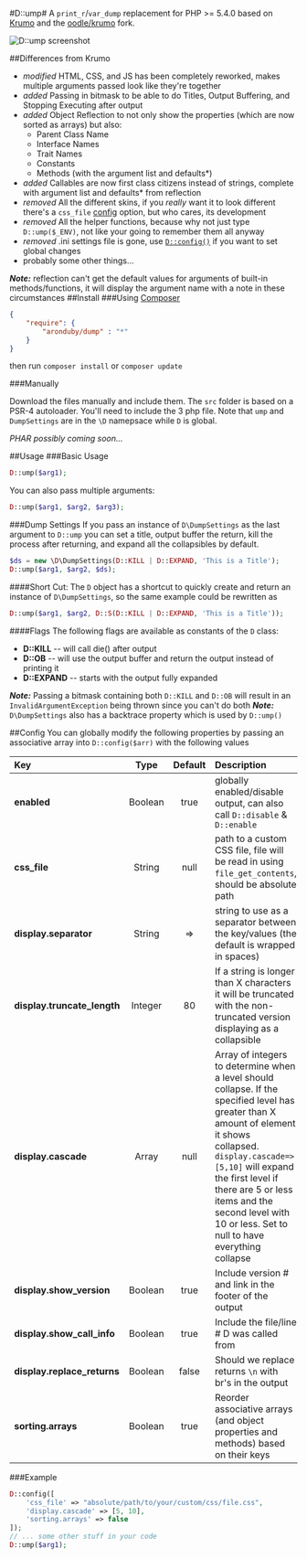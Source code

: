 #D::ump#
A `print_r`/`var_dump` replacement for PHP >= 5.4.0 based on [Krumo](http://krumo.sourceforge.net/) and the [oodle/krumo](https://github.com/oodle/krumo) fork.

![D::ump screenshot](https://www.diigo.com/item/p/qsdbpepzcaosqbccozbddabsqq "D::ump screenshot")

##Differences from Krumo
- *modified* HTML, CSS, and JS has been completely reworked, makes multiple arguments passed look like they're together
- *added* Passing in bitmask to be able to do Titles, Output Buffering, and Stopping Executing after output
- *added* Object Reflection to not only show the properties (which are now sorted as arrays) but also:
	- Parent Class Name
	- Interface Names
	- Trait Names
	- Constants
	- Methods (with the argument list and defaults*)
- *added* Callables are now first class citizens instead of strings, complete with argument list and defaults* from reflection
- *removed* All the different skins, if you *really* want it to look different there's a `css_file` [config](#config) option, but who cares, its development
- *removed* All the helper functions, because why not just type `D::ump($_ENV)`, not like your going to remember them all anyway
- *removed* .ini settings file is gone, use [`D::config()`](#config) if you want to set global changes
- probably some other things...

_**Note:**_ reflection can't get the default values for arguments of built-in methods/functions, it will display the argument name with a note in these circumstances
##Install
###Using [Composer](http://getcomposer.org)
```json
{
	"require": {
		"aronduby/dump" : "*"
	}
}
```
then run `composer install` or `composer update`

###Manually

Download the files manually and include them. The `src` folder is based on a PSR-4 autoloader. You'll need to include the 3 php file. Note that `ump` and `DumpSettings` are in the `\D` namepsace while `D` is global.

*PHAR possibly coming soon...*

##Usage
###Basic Usage
```php
D::ump($arg1);
```

You can also pass multiple arguments:
```php
D::ump($arg1, $arg2, $arg3);
```

###Dump Settings
If you pass an instance of `D\DumpSettings` as the last argument to `D::ump` you can set a title, output buffer the return, kill the process after returning, and expand all the collapsibles by default.

```php
$ds = new \D\DumpSettings(D::KILL | D::EXPAND, 'This is a Title');
D::ump($arg1, $arg2, $ds);
```

####Short Cut:
The `D` object has a shortcut to quickly create and return an instance of `D\DumpSettings`, so the same example could be rewritten as
```php
D::ump($arg1, $arg2, D::S(D::KILL | D::EXPAND, 'This is a Title'));
```

####Flags
The following flags are available as constants of the `D` class:
- **D::KILL** -- will call die() after output
- **D::OB** -- will use the output buffer and return the output instead of printing it
- **D::EXPAND** -- starts with the output fully expanded

_**Note:**_ Passing a bitmask containing both `D::KILL` and `D::OB` will result in an `InvalidArgumentException` being thrown since you can't do both
_**Note:**_ `D\DumpSettings` also has a backtrace property which is used by `D::ump()`

##Config
You can globally modify the following properties by passing an associative array into `D::config($arr)` with the following values

|Key |Type |Default |Description |
|:---|:---:|:------:|:-----------|
|**enabled**|Boolean|true|globally enabled/disable output, can also call `D::disable` & `D::enable`|
|**css_file**|String|null|path to a custom CSS file, file will be read in using `file_get_contents`, should be absolute path|
|**display.separator**|String| => |string to use as a separator between the key/values (the default is wrapped in spaces)|
|**display.truncate_length**|Integer|80|If a string is longer than X characters it will be truncated with the non-truncated version displaying as a collapsible|
|**display.cascade**|Array|null|Array of integers to determine when a level should collapse. If the specified level has greater than X amount of element it shows collapsed. `display.cascade=>[5,10]` will expand the first level if there are 5 or less items and the second level with 10 or less. Set to null to have everything collapse|
|**display.show_version**|Boolean|true|Include version # and link in the footer of the output|
|**display.show_call_info**|Boolean|true|Include the file/line # D was called from|
|**display.replace_returns**|Boolean|false|Should we replace returns `\n` with br's in the output|
|**sorting.arrays**|Boolean|true|Reorder associative arrays (and object properties and methods) based on their keys|


###Example
```php
D::config([
	'css_file' => "absolute/path/to/your/custom/css/file.css",
	'display.cascade' => [5, 10],
	'sorting.arrays' => false
]);
// ... some other stuff in your code
D::ump($arg1);
```